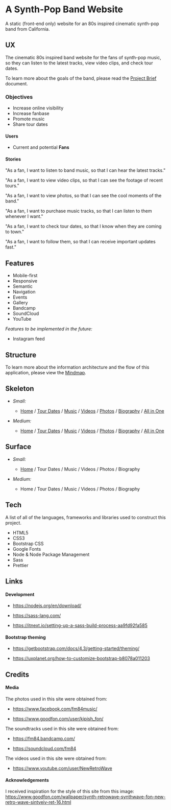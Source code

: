 # A Synth-Pop Band Website

A static (front-end only) website for an 80s inspired cinematic synth-pop band from California.

## UX

The cinematic 80s inspired band website for the fans of synth-pop music, so they can listen to the latest tracks, view video clips, and check tour dates.

To learn more about the goals of the band, please read the [Project Brief](ux/Project_Brief.md) document.

### Objectives

- Increase online visibility
- Increase fanbase
- Promote music
- Share tour dates

#### Users

- Current and potential **Fans**

#### Stories

"As a fan, I want to listen to band music, so that I can hear the latest tracks."

"As a fan, I want to view video clips, so that I can see the footage of recent tours."

"As a fan, I want to view photos, so that I can see the cool moments of the band."

"As a fan, I want to purchase music tracks, so that I can listen to them whenever I want."

"As a fan, I want to check tour dates, so that I know when they are coming to town."

"As a fan, I want to follow them, so that I can receive important updates fast."

## Features

- Mobile-first
- Responsive
- Semantic
- Navigation
- Events
- Gallery
- Bandcamp
- SoundCloud
- YouTube

_Features to be implemented in the future:_

- Instagram feed

## Structure

To learn more about the information architecture and the flow of this application, please view the [Mindmap](ux/v1/Mindmap_v1.png).

## Skeleton

- _Small:_

  - [Home](ux/v1/Wireframes/Small/Home.png) / [Tour Dates](ux/v1/Wireframes/Small/Tour_Dates.png) / [Music](ux/v1/Wireframes/Small/Music.png) / [Videos](ux/v1/Wireframes/Small/Videos.png) / [Photos](ux/v1/Wireframes/Small/Photos.png) / [Biography](ux/v1/Wireframes/Small/Biography.png) / [All in One](ux/v1/Wireframes/Small/Wireframe_Small_v1.pdf)

- _Medium:_
  - [Home](ux/v1/Wireframes/Medium/Home.png) / [Tour Dates](ux/v1/Wireframes/Medium/Tour_Dates.png) / [Music](ux/v1/Wireframes/Medium/Music.png) / [Videos](ux/v1/Wireframes/Medium/Videos.png) / [Photos](ux/v1/Wireframes/Medium/Photos.png) / [Biography](ux/v1/Wireframes/Medium/Biography.png) / [All in One](ux/v1/Wireframes/Medium/Wireframe_Medium_v1.pdf)

## Surface

- _Small:_

  - [Home](ux/v1/Designs/Small/Home.jpg) / Tour Dates / Music / Videos / Photos / Biography

- _Medium:_
  - Home / Tour Dates / Music / Videos / Photos / Biography

## Tech

A list of all of the languages, frameworks and libraries used to construct this project.

- HTML5
- CSS3
- Bootstrap CSS
- Google Fonts
- Node & Node Package Management
- Sass
- Prettier

## Links

#### Development

- https://nodejs.org/en/download/

- https://sass-lang.com/

- https://itnext.io/setting-up-a-sass-build-process-aa9fd92fa585

#### Bootstrap theming

- https://getbootstrap.com/docs/4.3/getting-started/theming/

- https://uxplanet.org/how-to-customize-bootstrap-b8078a011203

## Credits

#### Media

The photos used in this site were obtained from:

- https://www.facebook.com/fm84music/

- https://www.goodfon.com/user/kipish_fon/

The soundtracks used in this site were obtained from:

- https://fm84.bandcamp.com/

- https://soundcloud.com/fm84

The videos used in this site were obtained from:

- https://www.youtube.com/user/NewRetroWave

#### Acknowledgements

I received inspiration for the style of this site from this image: https://www.goodfon.com/wallpaper/synth-retrowave-synthwave-fon-new-retro-wave-sintveiv-ret-16.html
